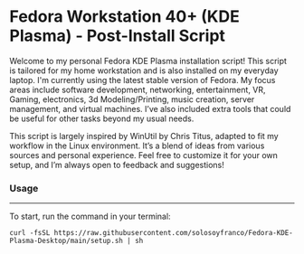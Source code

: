 # Fedora Workstation 40+ (KDE Plasma) - Post-Install Script
Welcome to my personal Fedora KDE Plasma installation script! This script is tailored for my home workstation and is also installed on my everyday laptop. I'm  currently using the latest stable version of Fedora. My focus areas include software development, networking, entertainment, VR, Gaming, electronics, 3d Modeling/Printing, music creation, server management, and virtual machines. I’ve also included extra tools that could be useful for other tasks beyond my usual needs.

This script is largely inspired by WinUtil by Chris Titus, adapted to fit my workflow in the Linux environment. It’s a blend of ideas from various sources and personal experience. Feel free to customize it for your own setup, and I’m always open to feedback and suggestions!


### Usage
---
To start, run the command in your terminal:

```
curl -fsSL https://raw.githubusercontent.com/solosoyfranco/Fedora-KDE-Plasma-Desktop/main/setup.sh | sh
```

